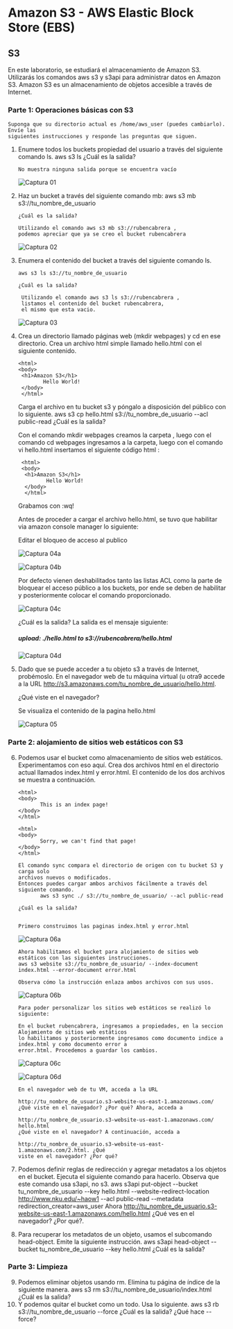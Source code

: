 # Amazon S3 - AWS Elastic Block Store (EBS)

## S3

En este laboratorio, se estudiará el almacenamiento de Amazon S3. Utilizarás los comandos
aws s3 y s3api para administrar datos en Amazon S3. Amazon S3 es un almacenamiento de
objetos accesible a través de Internet.

### Parte 1: Operaciones básicas con S3

    Suponga que su directorio actual es /home/aws_user (puedes cambiarlo). Envíe las
    siguientes instrucciones y responde las preguntas que siguen.

1. Enumere todos los buckets propiedad del usuario a través del siguiente comando ls.
aws s3 ls
¿Cuál es la salida?

       No muestra ninguna salida porque se encuentra vacío

      ![ Captura 01 ](https://github.com/Rcabrera1221/ruben-cabrera-tarea4/blob/main/capturas/uno.PNG)

2. Haz un bucket a través del siguiente comando mb: aws s3 mb s3://tu_nombre_de_usuario
       
       ¿Cuál es la salida?
       
       Utilizando el comando aws s3 mb s3://rubencabrera , 
       podemos apreciar que ya se creo el bucket rubencabrera
       
      ![ Captura 02 ](https://github.com/Rcabrera1221/ruben-cabrera-tarea4/blob/main/capturas/dos.PNG)

3. Enumera el contenido del bucket a través del siguiente comando ls.

       aws s3 ls s3://tu_nombre_de_usuario

       ¿Cuál es la salida?
       
        Utilizando el comando aws s3 ls s3://rubencabrera , 
        listamos el contenido del bucket rubencabrera, 
        el mismo que esta vacio.
        
      ![ Captura 03](https://github.com/Rcabrera1221/ruben-cabrera-tarea4/blob/main/capturas/tres.PNG)  
    
 4. Crea un directorio llamado páginas web (mkdir webpages) y cd en ese directorio.
    Crea un archivo html simple llamado hello.html con el siguiente contenido.
      ```
      <html>
      <body>
       <h1>Amazon S3</h1>
              Hello World!
       </body>
       </html>      
       ```
    Carga el archivo en tu bucket s3 y póngalo a disposición del público con lo siguiente.
    aws s3 cp hello.html s3://tu_nombre_de_usuario --acl public-read
    ¿Cuál es la salida?
    
    Con el comando mkdir webpages creamos la carpeta , luego con el comando cd webpages ingresamos
    a la carpeta, luego con el comando vi hello.html insertamos el siguiente código html :
    
     ```
      <html>
      <body>
       <h1>Amazon S3</h1>
              Hello World!
       </body>
       </html>      
       ```
       Grabamos con :wq!
       
       Antes de proceder a cargar el archivo hello.html, se tuvo que habilitar via amazon console manager
       lo siguiente: 
       
       Editar el bloqueo de acceso al publico
       
       
       ![ Captura 04a](https://github.com/Rcabrera1221/ruben-cabrera-tarea4/blob/main/capturas/cuatroa.PNG) 
       
       ![ Captura 04b](https://github.com/Rcabrera1221/ruben-cabrera-tarea4/blob/main/capturas/cuatrob.PNG) 
       
       Por defecto vienen deshabilitados tanto las listas ACL como la parte de bloquear el acceso público 
       a los buckets, por ende se deben de habilitar y posteriormente colocar el comando proporcionado.

       
       ![ Captura 04c](https://github.com/Rcabrera1221/ruben-cabrera-tarea4/blob/main/capturas/cuatroc.PNG) 
       
       ¿Cuál es la salida?
       La salida es el mensaje siguiente:  
       
       ##### upload: ./hello.html to s3://rubencabrera/hello.html

       ![ Captura 04d](https://github.com/Rcabrera1221/ruben-cabrera-tarea4/blob/main/capturas/cuatrod.PNG)
    
    
    
 5. Dado que se puede acceder a tu objeto s3 a través de Internet, probémoslo. En el
    navegador web de tu máquina virtual (u otra9 accede a la URL
    http://s3.amazonaws.com/tu_nombre_de_usuario/hello.html. 
    
    ¿Qué viste en el navegador?
    
    Se visualiza el contenido de la pagina hello.html
    
    ![ Captura 05](https://github.com/Rcabrera1221/ruben-cabrera-tarea4/blob/main/capturas/cinco.PNG)
    
### Parte 2: alojamiento de sitios web estáticos con S3 

6. Podemos usar el bucket como almacenamiento de sitios web estáticos.
   Experimentamos con eso aquí. Crea dos archivos html en el directorio actual
   llamados index.html y error.html. El contenido de los dos archivos se muestra a continuación.
       
       <html>
       <body>
              This is an index page!
       </body>
       </html>
       
       <html>
       <body>
              Sorry, we can't find that page!
       </body>
       </html> 
       
       El comando sync compara el directorio de origen con tu bucket S3 y carga solo
       archivos nuevos o modificados. 
       Entonces puedes cargar ambos archivos fácilmente a través del siguiente comando.
              aws s3 sync ./ s3://tu_nombre_de_usuario/ --acl public-read

       ¿Cuál es la salida? 
       
       
       Primero construimos las paginas index.html y error.html
       
      ![ Captura 06a](https://github.com/Rcabrera1221/ruben-cabrera-tarea4/blob/main/capturas/seisa.PNG)
       
       Ahora habilitamos el bucket para alojamiento de sitios web estáticos con las siguientes instrucciones.
       aws s3 website s3://tu_nombre_de_usuario/ --index-document index.html --error-document error.html

       Observa cómo la instrucción enlaza ambos archivos con sus usos. 
       
      ![ Captura 06b](https://github.com/Rcabrera1221/ruben-cabrera-tarea4/blob/main/capturas/seisb.PNG)
       
       
       Para poder personalizar los sitios web estáticos se realizó lo siguiente:
       
       En el bucket rubencabrera, ingresamos a propiedades, en la seccion Alojamiento de sitios web estáticos
       lo habilitamos y posteriormente ingresamos como documento indice a index.html y como documento error a
       error.html. Procedemos a guardar los cambios.
       
      ![ Captura 06c](https://github.com/Rcabrera1221/ruben-cabrera-tarea4/blob/main/capturas/seisc.PNG)
   
      ![ Captura 06d](https://github.com/Rcabrera1221/ruben-cabrera-tarea4/blob/main/capturas/seisd.PNG)

       
       
       En el navegador web de tu VM, acceda a la URL

       http://tu_nombre_de_usuario.s3-website-us-east-1.amazonaws.com/
       ¿Qué viste en el navegador? ¿Por qué? Ahora, acceda a
       
       http://tu_nombre_de_usuario.s3-website-us-east-1.amazonaws.com/ hello.html
       ¿Qué viste en el navegador? A continuación, acceda a

       http://tu_nombre_de_usuario.s3-website-us-east-1.amazonaws.com/2.html. ¿Qué
       viste en el navegador? ¿Por qué?

7. Podemos definir reglas de redirección y agregar metadatos a los objetos en el
bucket. Ejecuta el siguiente comando para hacerlo. Observa que este comando usa
s3api, no s3.
aws s3api put-object --bucket tu_nombre_de_usuario
--key hello.html
--website-redirect-location http://www.nku.edu/~haow1 --acl public-read
--metadata redirection_creator=aws_user
Ahora http://tu_nombre_de_usuario.s3-website-us-east-1.amazonaws.com/hello.html
¿Qué ves en el navegador? ¿Por qué?.
8. Para recuperar los metadatos de un objeto, usamos el subcomando head-object.
Emite la siguiente instrucción.
aws s3api head-object --bucket tu_nombre_de_usuario --key hello.html
¿Cuál es la salida?

### Parte 3: Limpieza
9. Podemos eliminar objetos usando rm. Elimina tu página de índice de la siguiente
manera.
aws s3 rm s3://tu_nombre_de_usuario/index.html
¿Cuál es la salida?
10. Y podemos quitar el bucket como un todo. Usa lo siguiente.
aws s3 rb s3://tu_nombre_de_usuario --force
¿Cuál es la salida? ¿Qué hace --force?

  
  


    
    
